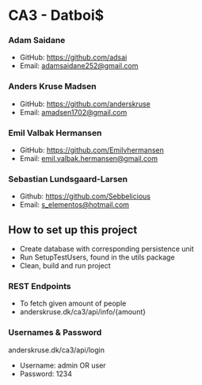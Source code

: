 # CA3 - Datboi$
### Adam Saidane 
- GitHub: https://github.com/adsai
- Email: adamsaidane252@gmail.com

### Anders Kruse Madsen
- GitHub: https://github.com/anderskruse
- Email: amadsen1702@gmail.com

### Emil Valbak Hermansen
- GitHub: https://github.com/Emilvhermansen
- Email: emil.valbak.hermansen@gmail.com

### Sebastian Lundsgaard-Larsen
- Github: https://github.com/Sebbelicious
- Email: s_elementos@hotmail.com

## How to set up this project
- Create database with corresponding persistence unit
- Run SetupTestUsers, found in the utils package
- Clean, build and run project

### REST Endpoints
- To fetch given amount of people
- anderskruse.dk/ca3/api/info/{amount}

### Usernames & Password
anderskruse.dk/ca3/api/login
- Username: admin OR user
- Password: 1234
